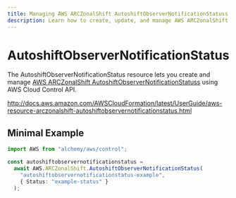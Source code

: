 ```yaml
---
title: Managing AWS ARCZonalShift AutoshiftObserverNotificationStatuss with Alchemy
description: Learn how to create, update, and manage AWS ARCZonalShift AutoshiftObserverNotificationStatuss using Alchemy Cloud Control.
---
```


# AutoshiftObserverNotificationStatus

The AutoshiftObserverNotificationStatus resource lets you create and manage [AWS ARCZonalShift AutoshiftObserverNotificationStatuss](https://docs.aws.amazon.com/arczonalshift/latest/userguide/) using AWS Cloud Control API.

http://docs.aws.amazon.com/AWSCloudFormation/latest/UserGuide/aws-resource-arczonalshift-autoshiftobservernotificationstatus.html

## Minimal Example

```ts
import AWS from "alchemy/aws/control";

const autoshiftobservernotificationstatus =
  await AWS.ARCZonalShift.AutoshiftObserverNotificationStatus(
    "autoshiftobservernotificationstatus-example",
    { Status: "example-status" }
  );
```

